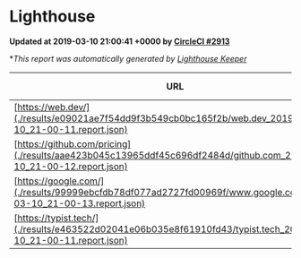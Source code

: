 
# Lighthouse

**Updated at 2019-03-10 21:00:41 +0000 by [CircleCI #2913](https://circleci.com/gh/ItinerisLtd/lighthouse-keeper-example/2913)**

**This report was automatically generated by [Lighthouse Keeper](https://github.com/itinerisltd/lighthouse-keeper)*

| URL | Performance | Accessibility | Best Practices | SEO | PWA | Updated At |
| --- | --- | --- | --- | --- | --- | --- |
| [https://web.dev/](./results/e09021ae7f54dd9f3b549cb0bc165f2b/web.dev_2019-03-10_21-00-11.report.json) | 0.97 | 0.93 | 1 | 0.87 | 1 | 2019-03-10T21:00:11.664Z |
| [https://github.com/pricing](./results/aae423b045c13965ddf45c696df2484d/github.com_2019-03-10_21-00-12.report.json) | 0.8 | 0.89 | 0.93 | 0.91 | 0.58 | 2019-03-10T21:00:12.087Z |
| [https://google.com/](./results/99999ebcfdb78df077ad2727fd00969f/www.google.com_2019-03-10_21-00-13.report.json) | 0.94 | 0.71 | 0.93 | 0.82 | 0.58 | 2019-03-10T21:00:13.394Z |
| [https://typist.tech/](./results/e463522d02041e06b035e8f61910fd43/typist.tech_2019-03-10_21-00-11.report.json) | 1 |  |  |  |  | 2019-03-10T21:00:11.847Z |
